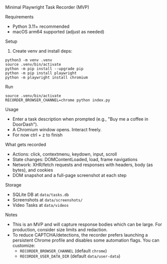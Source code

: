 Minimal Playwright Task Recorder (MVP)

Requirements
- Python 3.11+ recommended
- macOS arm64 supported (adjust as needed)

Setup
1) Create venv and install deps:
```
python3 -m venv .venv
source .venv/bin/activate
python -m pip install --upgrade pip
python -m pip install playwright
python -m playwright install chromium
```

Run
```
source .venv/bin/activate
RECORDER_BROWSER_CHANNEL=chrome python index.py
```

Usage
- Enter a task description when prompted (e.g., "Buy me a coffee in DoorDash").
- A Chromium window opens. Interact freely.
- For now ctrl + z to finish

What gets recorded
- Actions: click, contextmenu, keydown, input, scroll
- State changes: DOMContentLoaded, load, frame navigations
- Network: XHR/fetch requests and responses with headers, body (as bytes), and cookies
- DOM snapshot and a full-page screenshot at each step

Storage
- SQLite DB at `data/tasks.db`
- Screenshots at `data/screenshots/`
- Video Tasks at `data/videos`

Notes
- This is an MVP and will capture response bodies which can be large. For production, consider size limits and redaction.
- To reduce CAPTCHA/detections, the recorder prefers launching a persistent Chrome profile and disables some automation flags. You can customize:
  - `RECORDER_BROWSER_CHANNEL` (default `chrome`)
  - `RECORDER_USER_DATA_DIR` (default `data/user-data`)